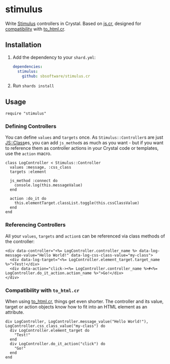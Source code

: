 # stimulus

Write [Stimulus](https://stimulus.hotwired.dev/) controllers in Crystal. Based on [js.cr](https://github.com/sbsoftware/js.cr), designed for [compatibility](#compatibility-with-to_htmlcr) with [to_html.cr](https://github.com/sbsoftware/to_html.cr).

## Installation

1. Add the dependency to your `shard.yml`:

   ```yaml
   dependencies:
     stimulus:
       github: sbsoftware/stimulus.cr
   ```

2. Run `shards install`

## Usage

```crystal
require "stimulus"
```

### Defining Controllers

You can define `values` and `targets` once. As `Stimulus::Controller`s are just [JS::Class](https://github.com/sbsoftware/js.cr#javascript-classes)es, you can add `js_method`s as much as you want - but if you want to reference them as controller actions in your Crystal code or templates, use the `action` macro.

```crystal
class LogController < Stimulus::Controller
  values :message, :css_class
  targets :element

  js_method :connect do
    console.log(this.messageValue)
  end

  action :do_it do
    this.elementTarget.classList.toggle(this.cssClassValue)
  end
end
```

### Referencing Controllers

All your `values`, `targets` and `action`s can be referenced via class methods of the controller:

```ecr
<div data-controller="<%= LogController.controller_name %> data-log-message-value="Hello World!" data-log-css-class-value="my-class">
  <div data-log-target="<%= LogController.element_target.target_name %>">Test!</div>
  <div data-action="click-><%= LogController.controller_name %>#<%= LogController.do_it_action.action_name %>">Go!</div>
</div>
```

### Compatibility with `to_html.cr`

When using [to_html.cr](https://github.com/sbsoftware/to_html.cr), things get even shorter. The controller and its value, target or action objects know how to fit into an HTML element as an attribute.

```crystal
div LogController, LogController.message_value("Hello World!"), LogController.css_class_value("my-class") do
  div LogController.element_target do
    "Test!"
  end
  div LogController.do_it_action("click") do
    "Go!"
  end
end
```
